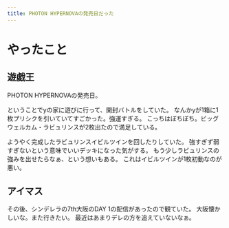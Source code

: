 ```yaml
---
title: PHOTON HYPERNOVAの発売日だった
---
```


# やったこと

## 遊戯王

PHOTON HYPERNOVAの発売日。

ということでyの家に遊びに行って、開封バトルをしていた。
なんかyが1箱に1枚プリシクを引いていてすごかった。強運すぎる。
こっちはぼちぼち。ビッグウェルカム・ラビュリンスが2枚出たので満足している。

ようやく完成したラビュリンスイビルツインを回したりしていた。
強すぎず弱すぎないという意味でいいデッキになった気がする。
もう少しラビュリンスの強みを出せたらなぁ、という想いもある。
これはイビルツインが1枚初動なのが悪い。

## アイマス

その後、シンデレラの7th大阪のDAY 1の配信があったので観ていた。
大阪懐かしいな。また行きたい。
最近はあまりデレの方を追えていないなぁ。
